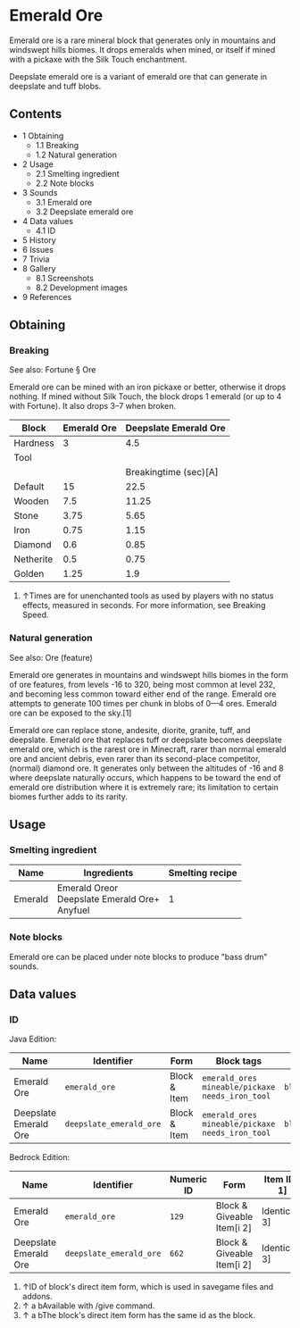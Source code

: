 # Emerald Ore
Emerald ore is a rare mineral block that generates only in mountains and windswept hills biomes. It drops emeralds when mined, or itself if mined with a pickaxe with the Silk Touch enchantment.

Deepslate emerald ore is a variant of emerald ore that can generate in deepslate and tuff blobs.

## Contents
- 1 Obtaining
	- 1.1 Breaking
	- 1.2 Natural generation
- 2 Usage
	- 2.1 Smelting ingredient
	- 2.2 Note blocks
- 3 Sounds
	- 3.1 Emerald ore
	- 3.2 Deepslate emerald ore
- 4 Data values
	- 4.1 ID
- 5 History
- 6 Issues
- 7 Trivia
- 8 Gallery
	- 8.1 Screenshots
	- 8.2 Development images
- 9 References

## Obtaining
### Breaking
See also: Fortune § Ore

Emerald ore can be mined with an iron pickaxe or better, otherwise it drops nothing. If mined without Silk Touch, the block drops 1 emerald (or up to 4 with Fortune). It also drops 3–7 when broken.

| Block     | Emerald Ore | Deepslate Emerald Ore |
|-----------|-------------|-----------------------|
| Hardness  | 3           | 4.5                   |
| Tool      |             |                       |
|           |             | Breakingtime (sec)[A] |
| Default   | 15          | 22.5                  |
| Wooden    | 7.5         | 11.25                 |
| Stone     | 3.75        | 5.65                  |
| Iron      | 0.75        | 1.15                  |
| Diamond   | 0.6         | 0.85                  |
| Netherite | 0.5         | 0.75                  |
| Golden    | 1.25        | 1.9                   |

1. ↑Times are for unenchanted tools as used by players with no status effects, measured in seconds. For more information, see Breaking Speed.

### Natural generation
See also: Ore (feature)

Emerald ore generates in mountains and windswept hills biomes in the form of ore features, from levels -16 to 320, being most common at level 232, and becoming less common toward either end of the range. Emerald ore attempts to generate 100 times per chunk in blobs of 0—4 ores. Emerald ore can be exposed to the sky.[1]

Emerald ore can replace stone, andesite, diorite, granite, tuff, and deepslate. Emerald ore that replaces tuff or deepslate becomes deepslate emerald ore, which is the rarest ore in Minecraft, rarer than normal emerald ore and ancient debris, even rarer than its second-place competitor, (normal) diamond ore. It generates only between the altitudes of -16 and 8 where deepslate naturally occurs, which happens to be toward the end of emerald ore distribution where it is extremely rare; its limitation to certain biomes further adds to its rarity.


## Usage
### Smelting ingredient
| Name    | Ingredients                                          | Smelting recipe |
|---------|------------------------------------------------------|-----------------|
| Emerald | Emerald Oreor<br/>Deepslate Emerald Ore+<br/>Anyfuel | 1               |

### Note blocks
Emerald ore can be placed under note blocks to produce "bass drum" sounds.

## Data values
### ID
Java Edition:

| Name                  | Identifier              | Form         | Block tags                                                  | Translation key                         |
|-----------------------|-------------------------|--------------|-------------------------------------------------------------|-----------------------------------------|
| Emerald Ore           | `emerald_ore`           | Block & Item | `emerald_ores`<br/>`mineable/pickaxe`<br/>`needs_iron_tool` | `block.minecraft.emerald_ore`           |
| Deepslate Emerald Ore | `deepslate_emerald_ore` | Block & Item | `emerald_ores`<br/>`mineable/pickaxe`<br/>`needs_iron_tool` | `block.minecraft.deepslate_emerald_ore` |

Bedrock Edition:

| Name                  | Identifier              | Numeric ID | Form                       | Item ID[i 1]   | Translation key                   |
|-----------------------|-------------------------|------------|----------------------------|----------------|-----------------------------------|
| Emerald Ore           | `emerald_ore`           | `129`      | Block & Giveable Item[i 2] | Identical[i 3] | `tile.emerald_ore.name`           |
| Deepslate Emerald Ore | `deepslate_emerald_ore` | `662`      | Block & Giveable Item[i 2] | Identical[i 3] | `tile.deepslate_emerald_ore.name` |

1. ↑ID of block's direct item form, which is used in savegame files and addons.
2. ↑ a bAvailable with /give command.
3. ↑ a bThe block's direct item form has the same id as the block.

